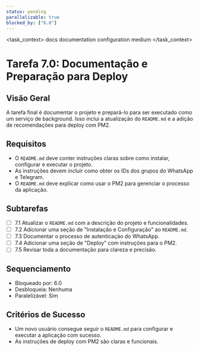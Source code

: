 ```yaml
---
status: pending
parallelizable: true
blocked_by: ["6.0"]
---
```


<task_context>
<domain>docs</domain>
<type>documentation</type>
<scope>configuration</scope>
<complexity>medium</complexity>
<dependencies></dependencies>
<unblocks></unblocks>
</task_context>

# Tarefa 7.0: Documentação e Preparação para Deploy

## Visão Geral
A tarefa final é documentar o projeto e prepará-lo para ser executado como um serviço de background. Isso inclui a atualização do `README.md` e a adição de recomendações para deploy com PM2.

## Requisitos
- O `README.md` deve conter instruções claras sobre como instalar, configurar e executar o projeto.
- As instruções devem incluir como obter os IDs dos grupos do WhatsApp e Telegram.
- O `README.md` deve explicar como usar o PM2 para gerenciar o processo da aplicação.

## Subtarefas
- [ ] 7.1 Atualizar o `README.md` com a descrição do projeto e funcionalidades.
- [ ] 7.2 Adicionar uma seção de "Instalação e Configuração" ao `README.md`.
- [ ] 7.3 Documentar o processo de autenticação do WhatsApp.
- [ ] 7.4 Adicionar uma seção de "Deploy" com instruções para o PM2.
- [ ] 7.5 Revisar toda a documentação para clareza e precisão.

## Sequenciamento
- Bloqueado por: 6.0
- Desbloqueia: Nenhuma
- Paralelizável: Sim

## Critérios de Sucesso
- Um novo usuário consegue seguir o `README.md` para configurar e executar a aplicação com sucesso.
- As instruções de deploy com PM2 são claras e funcionais.
